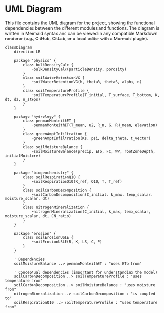 # UML Diagram

This file contains the UML diagram for the project, showing the functional dependencies between the different modules and functions. The diagram is written in Mermaid syntax and can be viewed in any compatible Markdown renderer (e.g., GitHub, GitLab, or a local editor with a Mermaid plugin).

```mermaid
classDiagram
    direction LR

    package "physics" {
        class bulkDensityCalc {
            +bulkDensityCalc(particleDensity, porosity)
        }
        class soilWaterRetentionVG {
            +soilWaterRetentionVG(h, thetaR, thetaS, alpha, n)
        }
        class soilTemperatureProfile {
            +soilTemperatureProfile(T_initial, T_surface, T_bottom, K, dt, dz, n_steps)
        }
    }

    package "hydrology" {
        class penmanMonteithET {
            +penmanMonteithET(T_mean, u2, R_n, G, RH_mean, elevation)
        }
        class greenAmptInfiltration {
            +greenAmptInfiltration(Ks, psi, delta_theta, t_vector)
        }
        class soilMoistureBalance {
            +soilMoistureBalance(precip, ETo, FC, WP, rootZoneDepth, initialMoisture)
        }
    }

    package "biogeochemistry" {
        class soilRespirationQ10 {
            +soilRespirationQ10(R_ref, Q10, T, T_ref)
        }
        class soilCarbonDecomposition {
            +soilCarbonDecomposition(C_initial, k_max, temp_scalar, moisture_scalar, dt)
        }
        class nitrogenMineralization {
            +nitrogenMineralization(C_initial, k_max, temp_scalar, moisture_scalar, dt, CN_ratio)
        }
    }

    package "erosion" {
        class soilErosionUSLE {
            +soilErosionUSLE(R, K, LS, C, P)
        }
    }

    ' Dependencies
    soilMoistureBalance ..> penmanMonteithET : "uses ETo from"

    ' Conceptual dependencies (important for understanding the model)
    soilCarbonDecomposition ..> soilTemperatureProfile : "uses temperature from"
    soilCarbonDecomposition ..> soilMoistureBalance : "uses moisture from"
    nitrogenMineralization ..> soilCarbonDecomposition : "is coupled to"
    soilRespirationQ10 ..> soilTemperatureProfile : "uses temperature from"

```
